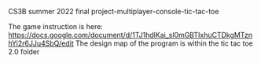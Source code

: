 CS3B summer 2022 final project-multiplayer-console-tic-tac-toe

The game instruction is here: https://docs.google.com/document/d/1TJ1hdlKai_sl0mGBTIxhuCTDkgMTznhYi2r6JJu4SbQ/edit
The design map of the program is within the tic tac toe 2.0 folder
